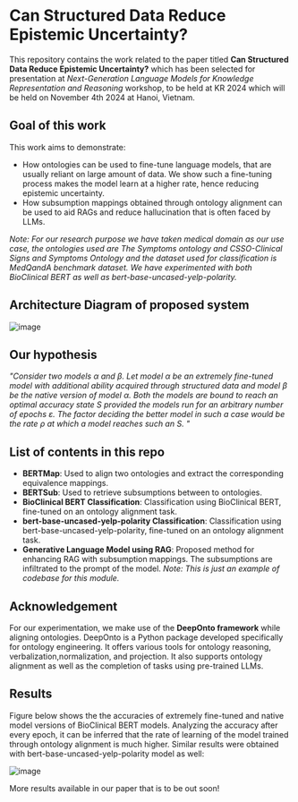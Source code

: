 
# Can Structured Data Reduce Epistemic Uncertainty? 
This repository contains the work related to the paper titled **Can Structured Data Reduce Epistemic Uncertainty?** which has been selected for presentation at *Next-Generation Language Models for Knowledge Representation and Reasoning* workshop, to be held at KR 2024 which will be held on November 4th 2024 at Hanoi, Vietnam.

## Goal of this work
This work aims to demonstrate: 
- How ontologies can be used to fine-tune language models, that are usually reliant on large amount of data. We show such a fine-tuning process makes the model learn at a higher rate, hence reducing epistemic uncertainty.
- How subsumption mappings obtained through ontology alignment can be used to aid RAGs and reduce hallucination that is often faced by LLMs. 

_Note: For our research purpose we have taken medical domain as our use case, the ontologies used are The Symptoms ontology and CSSO-Clinical Signs and Symptoms Ontology and the dataset used for classification is MedQandA benchmark dataset. We have experimented with both BioClinical BERT as well as bert-base-uncased-yelp-polarity._


## Architecture Diagram of proposed system
![image](https://github.com/user-attachments/assets/eec5eab6-859a-44d2-b871-2f827ab4d496)

## Our hypothesis 
_"Consider two models α and β. Let model α be an extremely fine-tuned model with additional ability acquired through structured data and model β be the native version of model α. Both the models are bound to reach an optimal accuracy state S provided the models run for an arbitrary number of epochs ε. The factor deciding the better model in such a case would be the rate ρ at which a model reaches such an S. "_

## List of contents in this repo
- **BERTMap**: Used to align two ontologies and extract the corresponding equivalence mappings.
- **BERTSub**: Used to retrieve subsumptions between to ontologies.
- **BioClinical BERT Classification**: Classification using BioClinical BERT, fine-tuned on an ontology alignment task.
- **bert-base-uncased-yelp-polarity Classification**: Classification using bert-base-uncased-yelp-polarity, fine-tuned on an ontology alignment task.
- **Generative Language Model using RAG**: Proposed method for enhancing RAG with subsumption mappings. The subsumptions are infiltrated to the prompt of the model. _Note: This is just an example of codebase for this module._

## Acknowledgement 
For our experimentation, we make use of the **DeepOnto framework** while aligning ontologies. DeepOnto is a Python package developed specifically for ontology engineering. It offers various tools for ontology reasoning, verbalization,normalization, and projection. It also supports ontology alignment as well as the completion of tasks using pre-trained LLMs. 


## Results
Figure below shows the the accuracies of extremely fine-tuned and native model versions of BioClinical BERT models. Analyzing the accuracy after every epoch, it can be inferred that the rate of learning of the model trained through ontology alignment is much higher. Similar results were obtained with bert-base-uncased-yelp-polarity model as well:

![image](https://github.com/user-attachments/assets/2468e697-c5ab-4d58-b61f-5c291eeb150e)

More results available in our paper that is to be out soon!
